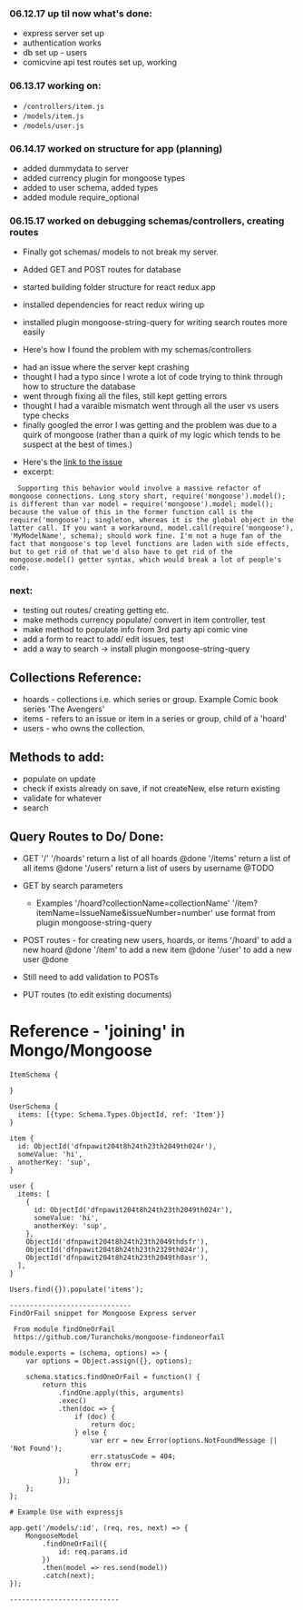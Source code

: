 ### 06.12.17 up til now what's done:
* express server set up
* authentication works
* db set up - users
* comicvine api test routes set up, working

### 06.13.17 working on:
* `/controllers/item.js`
* `/models/item.js`
* `/models/user.js`


### 06.14.17 worked on structure for app (planning)
* added dummydata to server
* added currency plugin for mongoose types
* added to user schema, added types
* added module require_optional

### 06.15.17 worked on debugging schemas/controllers, creating routes
* Finally got schemas/ models to not break my server.
* Added GET and POST routes for database
* started building folder structure for react redux app
* installed dependencies for react redux wiring up
* installed plugin mongoose-string-query for writing search routes more easily

* Here's how I found the problem with my schemas/controllers
- had an issue where the server kept crashing
- thought I had a typo since I wrote a lot of code trying to think through how to structure the database
- went through fixing all the files, still kept getting errors
- thought I had a varaible mismatch went through all the user vs users type checks
- finally googled the error I was getting and the problem was due to a quirk of mongoose (rather than a quirk of my logic which tends to be suspect at the best of times.)
* Here's the [link to the issue](https://github.com/Automattic/mongoose/issues/3768#issuecomment-178313121)
* excerpt:
```
  Supporting this behavior would involve a massive refactor of mongoose connections. Long story short, require('mongoose').model(); is different than var model = require('mongoose').model; model(); because the value of this in the former function call is the require('mongoose'); singleton, whereas it is the global object in the latter call. If you want a workaround, model.call(require('mongoose'), 'MyModelName', schema); should work fine. I'm not a huge fan of the fact that mongoose's top level functions are laden with side effects, but to get rid of that we'd also have to get rid of the mongoose.model() getter syntax, which would break a lot of people's code.
```

### next:
* testing out routes/ creating getting etc. 
* make methods currency populate/ convert in item controller, test
* make method to populate info from 3rd party api comic vine
* add a form to react to add/ edit issues, test
* add a way to search -> install plugin mongoose-string-query

## Collections Reference:
* hoards - collections i.e. which series or group.  Example Comic book series 'The Avengers'
* items - refers to an issue or item in a series or group, child of a 'hoard'
* users - who owns the collection.  

## Methods to add: 
* populate on update 
* check if exists already on save, if not createNew, else return existing
* validate for whatever
* search 

## Query Routes to Do/ Done:

* GET   '/'
        '/hoards' return a list of all hoards @done
        '/items' return a list of all items @done
        '/users' return a list of users by username @TODO
* GET by search parameters
    * Examples
         '/hoard?collectionName=collectionName'
         '/item?itemName=IssueName&issueNumber=number'
         use format from plugin mongoose-string-query
* POST routes - for creating new users, hoards, or items
        '/hoard' to add a new hoard @done
        '/item' to add a new item @done
        '/user' to add a new user @done
* Still need to add validation to POSTs

* PUT routes (to edit existing documents)


# Reference - 'joining' in Mongo/Mongoose
```
ItemSchema {
  
}

UserSchema {
  items: [{type: Schema.Types.ObjectId, ref: 'Item'}]
}

item {
  id: ObjectId('dfnpawit204t8h24th23th2049th024r'),
  someValue: 'hi',
  anotherKey: 'sup',
}

user {
  items: [
    {
      id: ObjectId('dfnpawit204t8h24th23th2049th024r'),
      someValue: 'hi',
      anotherKey: 'sup',
    },
    ObjectId('dfnpawit204t8h24th23th2049thdsfr'),
    ObjectId('dfnpawit204t8h24th23th2329th024r'),
    ObjectId('dfnpawit204t8h24th23th2049th0asr'),
  ],
}
  
Users.find({}).populate('items');

------------------------------
FindOrFail snippet for Mongoose Express server

 From module findOneOrFail
 https://github.com/Turanchoks/mongoose-findoneorfail

module.exports = (schema, options) => {
    var options = Object.assign({}, options);

    schema.statics.findOneOrFail = function() {
        return this
            .findOne.apply(this, arguments)
            .exec()
            .then(doc => {
                if (doc) {
                    return doc;
                } else {
                    var err = new Error(options.NotFoundMessage || 'Not Found');
                    err.statusCode = 404;
                    throw err;
                }
            });
    };
};

# Example Use with expressjs

app.get('/models/:id', (req, res, next) => {
    MongooseModel
        .findOneOrFail({
            id: req.params.id
        })
        .then(model => res.send(model))
        .catch(next);
});

---------------------------